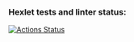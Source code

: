 ### Hexlet tests and linter status:
[![Actions Status](https://github.com/NurlanKhamzin/python-project-lvl2/workflows/hexlet-check/badge.svg)](https://github.com/NurlanKhamzin/python-project-lvl2/actions)